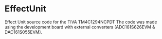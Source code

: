 # EffectUnit
Effect Unit source code for the TIVA TM4C1294NCPDT
The code was made using the development board with external converters (ADC161S626EVM & DAC161S055EVM).
